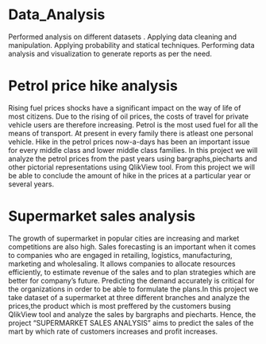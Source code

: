 # Data_Analysis
Performed analysis on different datasets . Applying data cleaning and manipulation. Applying probability and statical techniques. Performing data analysis and visualization to generate reports as per the need.

# Petrol price hike analysis

Rising fuel prices shocks have a significant impact on the way of life of most citizens. Due to the rising of oil prices, the costs of travel for private vehicle users are therefore increasing. Petrol is the most used fuel for all the means of transport. At present in every family there is atleast one personal vehicle. Hike in the petrol prices now-a-days has been an important issue for every middle class and lower middle class families. In this project we will analyze the petrol prices from the past years using bargraphs,piecharts and other pictorial representations using QlikView tool. From this project we will be able to conclude the amount of hike in the prices at a particular year or several years.

# Supermarket sales analysis

  The growth of supermarket in popular cities are increasing and market competitions are also high. Sales forecasting is an important when it comes to companies who are engaged in retailing, logistics, manufacturing, marketing and wholesaling. It allows companies to allocate resources efficiently, to estimate revenue of the sales and to plan strategies which are better for company’s future. Predicting the demand accurately is critical for the organizations in order to be able to formulate the plans.In this project we take dataset of a supermarket at three different branches and analyze the prices,the product which is most preffered by the customers busing QlikView tool and analyze the sales by bargraphs and piecharts. Hence, the project “SUPERMARKET SALES ANALYSIS” aims to predict the sales of the mart by which rate of customers increases and profit increases.
